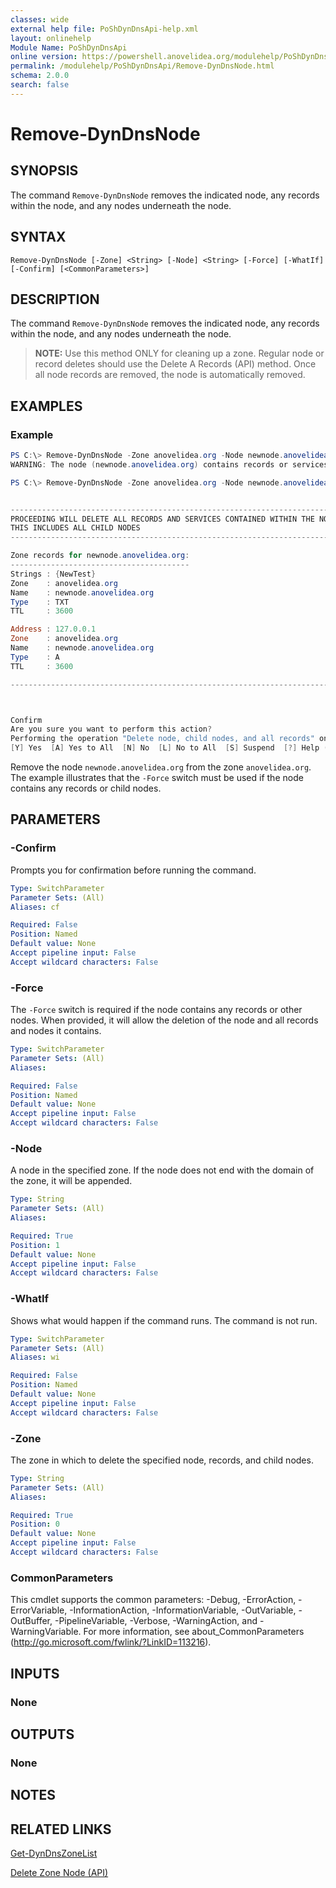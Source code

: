 ```yaml
---
classes: wide
external help file: PoShDynDnsApi-help.xml
layout: onlinehelp
Module Name: PoShDynDnsApi
online version: https://powershell.anovelidea.org/modulehelp/PoShDynDnsApi/Remove-DynDnsNode.html
permalink: /modulehelp/PoShDynDnsApi/Remove-DynDnsNode.html
schema: 2.0.0
search: false
---
```


# Remove-DynDnsNode

## SYNOPSIS
The command `Remove-DynDnsNode` removes the indicated node, any records within the node, and any nodes underneath the node.

## SYNTAX

```
Remove-DynDnsNode [-Zone] <String> [-Node] <String> [-Force] [-WhatIf] [-Confirm] [<CommonParameters>]
```

## DESCRIPTION
The command `Remove-DynDnsNode` removes the indicated node, any records within the node, and any nodes underneath the node.

>**NOTE:** Use this method ONLY for cleaning up a zone. Regular node or record deletes should use the Delete A Records (API) method. Once all node records are removed, the node is automatically removed.

## EXAMPLES

### Example
```powershell
PS C:\> Remove-DynDnsNode -Zone anovelidea.org -Node newnode.anovelidea.org
WARNING: The node (newnode.anovelidea.org) contains records or services. Use the -Force switch if you wish to proceed.

PS C:\> Remove-DynDnsNode -Zone anovelidea.org -Node newnode.anovelidea.org -Force


--------------------------------------------------------------------------------
PROCEEDING WILL DELETE ALL RECORDS AND SERVICES CONTAINED WITHIN THE NODE
THIS INCLUDES ALL CHILD NODES
--------------------------------------------------------------------------------

Zone records for newnode.anovelidea.org:
----------------------------------------
Strings : {NewTest}
Zone    : anovelidea.org
Name    : newnode.anovelidea.org
Type    : TXT
TTL     : 3600

Address : 127.0.0.1
Zone    : anovelidea.org
Name    : newnode.anovelidea.org
Type    : A
TTL     : 3600

--------------------------------------------------------------------------------



Confirm
Are you sure you want to perform this action?
Performing the operation "Delete node, child nodes, and all records" on target "newnode.anovelidea.org".
[Y] Yes  [A] Yes to All  [N] No  [L] No to All  [S] Suspend  [?] Help (default is "Y"): y
```

Remove the node `newnode.anovelidea.org` from the zone `anovelidea.org`. The example illustrates that the `-Force` switch
must be used if the node contains any records or child nodes.

## PARAMETERS

### -Confirm
Prompts you for confirmation before running the command.

```yaml
Type: SwitchParameter
Parameter Sets: (All)
Aliases: cf

Required: False
Position: Named
Default value: None
Accept pipeline input: False
Accept wildcard characters: False
```

### -Force
The `-Force` switch is required if the node contains any records or other nodes. When provided, it will allow the deletion
of the node and all records and nodes it contains.

```yaml
Type: SwitchParameter
Parameter Sets: (All)
Aliases:

Required: False
Position: Named
Default value: None
Accept pipeline input: False
Accept wildcard characters: False
```

### -Node
A node in the specified zone. If the node does not end with the domain of the zone, it will be appended.

```yaml
Type: String
Parameter Sets: (All)
Aliases:

Required: True
Position: 1
Default value: None
Accept pipeline input: False
Accept wildcard characters: False
```

### -WhatIf
Shows what would happen if the command runs.
The command is not run.

```yaml
Type: SwitchParameter
Parameter Sets: (All)
Aliases: wi

Required: False
Position: Named
Default value: None
Accept pipeline input: False
Accept wildcard characters: False
```

### -Zone
The zone in which to delete the specified node, records, and child nodes.

```yaml
Type: String
Parameter Sets: (All)
Aliases:

Required: True
Position: 0
Default value: None
Accept pipeline input: False
Accept wildcard characters: False
```

### CommonParameters
This cmdlet supports the common parameters: -Debug, -ErrorAction, -ErrorVariable, -InformationAction, -InformationVariable, -OutVariable, -OutBuffer, -PipelineVariable, -Verbose, -WarningAction, and -WarningVariable. For more information, see about_CommonParameters (http://go.microsoft.com/fwlink/?LinkID=113216).

## INPUTS

### None

## OUTPUTS

### None

## NOTES

## RELATED LINKS

[Get-DynDnsZoneList](https://powershell.anovelidea.org/modulehelp/PoShDynDnsApi/Get-DynDnsZoneList.html)

[Delete Zone Node (API)](https://help.dyn.com/delete-zone-node-api/)